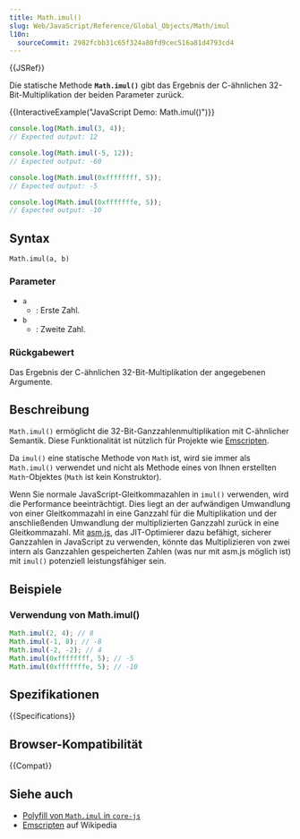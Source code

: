 ```yaml
---
title: Math.imul()
slug: Web/JavaScript/Reference/Global_Objects/Math/imul
l10n:
  sourceCommit: 2982fcbb31c65f324a80fd9cec516a81d4793cd4
---
```


{{JSRef}}

Die statische Methode **`Math.imul()`** gibt das Ergebnis der C-ähnlichen 32-Bit-Multiplikation der beiden Parameter zurück.

{{InteractiveExample("JavaScript Demo: Math.imul()")}}

```js interactive-example
console.log(Math.imul(3, 4));
// Expected output: 12

console.log(Math.imul(-5, 12));
// Expected output: -60

console.log(Math.imul(0xffffffff, 5));
// Expected output: -5

console.log(Math.imul(0xfffffffe, 5));
// Expected output: -10
```

## Syntax

```js-nolint
Math.imul(a, b)
```

### Parameter

- `a`
  - : Erste Zahl.
- `b`
  - : Zweite Zahl.

### Rückgabewert

Das Ergebnis der C-ähnlichen 32-Bit-Multiplikation der angegebenen Argumente.

## Beschreibung

`Math.imul()` ermöglicht die 32-Bit-Ganzzahlenmultiplikation mit C-ähnlicher Semantik. Diese Funktionalität ist nützlich für Projekte wie [Emscripten](https://en.wikipedia.org/wiki/Emscripten).

Da `imul()` eine statische Methode von `Math` ist, wird sie immer als `Math.imul()` verwendet und nicht als Methode eines von Ihnen erstellten `Math`-Objektes (`Math` ist kein Konstruktor).

Wenn Sie normale JavaScript-Gleitkommazahlen in `imul()` verwenden, wird die Performance beeinträchtigt. Dies liegt an der aufwändigen Umwandlung von einer Gleitkommazahl in eine Ganzzahl für die Multiplikation und der anschließenden Umwandlung der multiplizierten Ganzzahl zurück in eine Gleitkommazahl. Mit [asm.js](/de/docs/Games/Tools/asm.js), das JIT-Optimierer dazu befähigt, sicherer Ganzzahlen in JavaScript zu verwenden, könnte das Multiplizieren von zwei intern als Ganzzahlen gespeicherten Zahlen (was nur mit asm.js möglich ist) mit `imul()` potenziell leistungsfähiger sein.

## Beispiele

### Verwendung von Math.imul()

```js
Math.imul(2, 4); // 8
Math.imul(-1, 8); // -8
Math.imul(-2, -2); // 4
Math.imul(0xffffffff, 5); // -5
Math.imul(0xfffffffe, 5); // -10
```

## Spezifikationen

{{Specifications}}

## Browser-Kompatibilität

{{Compat}}

## Siehe auch

- [Polyfill von `Math.imul` in `core-js`](https://github.com/zloirock/core-js#ecmascript-math)
- [Emscripten](https://en.wikipedia.org/wiki/Emscripten) auf Wikipedia
